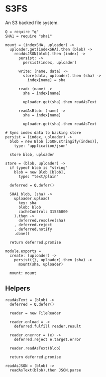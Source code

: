 S3FS
====

An S3 backed file system.

    Q = require "q"
    SHA1 = require "sha1"

    mount = (indexSHA, uploader) ->
      uploader.get(indexSHA).then (blob) ->
        readAsJSON(blob).then (index) ->
          persist: ->
            persist(index, uploader)

          write: (name, data) ->
            store(data, uploader).then (sha) ->
              index[name] = sha

          read: (name) ->
            sha = index[name]

            uploader.get(sha).then readAsText

          readAsBlob: (name) ->
            sha = index[name]

            uploader.get(sha).then readAsText

    # Sync index data to backing store
    persist = (index, uploader) ->
      blob = new Blob [JSON.stringify(index)], 
        type: "application/json"

      store blob, uploader

    store = (blob, uploader) ->
      if typeof blob is "string"
        blob = new Blob [blob],
          type: "text/plain"

      deferred = Q.defer()

      SHA1 blob, (sha) ->
        uploader.upload(
          key: sha
          blob: blob
          cacheControl: 31536000
        ).then ->
          deferred.resolve(sha)
        , deferred.reject
        , deferred.notify
        .done()

      return deferred.promise

    module.exports =
      create: (uploader) ->
        persist({}, uploader).then (sha) ->
          mount(sha, uploader)

      mount: mount
    
Helpers
-------

    readAsText = (blob) ->
      deferred = Q.defer()

      reader = new FileReader

      reader.onload = ->
        deferred.fulfill reader.result

      reader.onerror = (e) ->
        deferred.reject e.target.error

      reader.readAsText(blob)

      return deferred.promise

    readAsJSON = (blob) ->
      readAsText(blob).then JSON.parse
